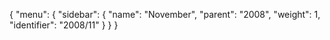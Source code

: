 {
  "menu": {
    "sidebar": {
      "name": "November",
      "parent": "2008",
      "weight": 1,
      "identifier": "2008/11"
    }
  }
}
